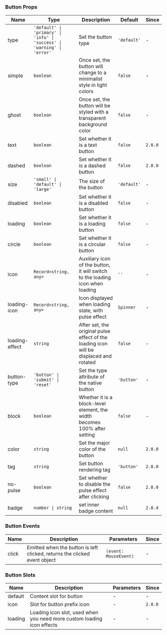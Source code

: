### Button Props

| Name           | Type                                                                    | Description                                                                            | Default     | Since   |
| -------------- | ----------------------------------------------------------------------- | -------------------------------------------------------------------------------------- | ----------- | ------- |
| type           | `'default' \| 'primary' \| 'info' \| 'success' \| 'warning' \| 'error'` | Set the button type                                                                    | `'default'` | -       |
| simple         | `boolean`                                                               | Once set, the button will change to a minimalist style in light colors                 | `false`     | -       |
| ghost          | `boolean`                                                               | Once set, the button will be styled with a transparent background color                | `false`     | -       |
| text           | `boolean`                                                               | Set whether it is a text button                                                        | `false`     | `2.0.0` |
| dashed         | `boolean`                                                               | Set whether it is a dashed button                                                      | `false`     | `2.0.0` |
| size           | `'small' \| 'default' \| 'large'`                                       | The size of the button                                                                 | `'default'` | -       |
| disabled       | `boolean`                                                               | Set whether it is a disabled button                                                    | `false`     | -       |
| loading        | `boolean`                                                               | Set whether it is a loading button                                                     | `false`     | -       |
| circle         | `boolean`                                                               | Set whether it is a circular button                                                    | `false`     | -       |
| icon           | `Record<string, any>`                                                   | Auxiliary icon of the button, it will switch to the loading icon when loading          | `''`        | -       |
| loading-icon   | `Record<string, any>`                                                   | Icon displayed when loading state, with pulse effect                                   | `Spinner`   | -       |
| loading-effect | `string`                                                                | After set, the original pulse effect of the loading icon will be displaced and rotated | `false`     | -       |
| button-type    | `'button' \| 'submit' \| 'reset'`                                       | Set the type attribute of the native button                                            | `'button'`  | -       |
| block          | `boolean`                                                               | Whether it is a block-level element, the width becomes 100% after setting              | `false`     | -       |
| color          | `string`                                                                | Set the major color of the button                                                      | `null`      | `2.0.0` |
| tag            | `string`                                                                | Set button rendering tag                                                               | `'button'`  | `2.0.0` |
| no-pulse       | `boolean`                                                               | Set whether to disable the pulse effect after clicking                                 | `false`     | `2.0.0` |
| badge          | `number \| string`                                                      | set inner badge content                                                                | `null`      | `2.0.4` |

### Button Events

| Name  | Description                                                               | Parameters            | Since |
| ----- | ------------------------------------------------------------------------- | --------------------- | ----- |
| click | Emitted when the button is left clicked, returns the clicked event object | `(event: MouseEvent)` | -     |

### Button Slots

| Name    | Description                                                            | Parameters | Since   |
| ------- | ---------------------------------------------------------------------- | ---------- | ------- |
| default | Content slot for button                                                | -          | -       |
| icon    | Slot for button prefix icon                                            | -          | `2.0.0` |
| loading | Loading icon slot, used when you need more custom loading icon effects | -          | -       |

